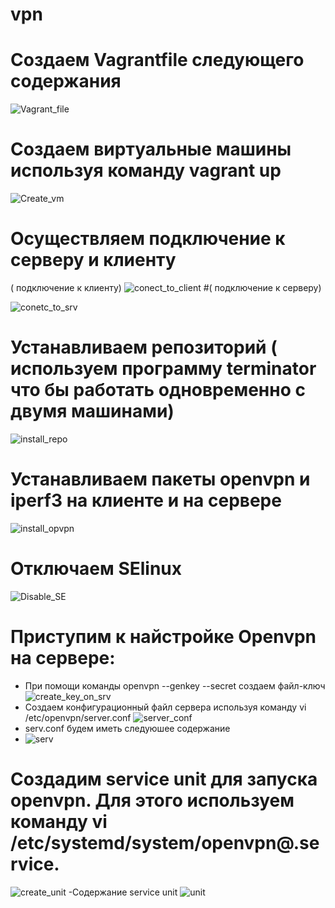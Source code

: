 # vpn
# Создаем Vagrantfile следующего содержания
![Vagrant_file](https://github.com/AlexanderSerg-jun/vpn/assets/85576634/147838e0-920b-4a3a-a55e-208462e7500f)
# Создаем виртуальные машины используя команду vagrant up
![Create_vm](https://github.com/AlexanderSerg-jun/vpn/assets/85576634/dc3bb592-0744-4c05-9895-4322c6229be8)
# Осуществляем подключение к серверу и клиенту 
( подключение к клиенту)
![conect_to_client](https://github.com/AlexanderSerg-jun/vpn/assets/85576634/bed97f72-4f15-44a8-88c3-e776428a93fb) 
#( подключение к серверу)

![conetc_to_srv](https://github.com/AlexanderSerg-jun/vpn/assets/85576634/e18099ad-fe9d-45cd-92d5-5b7240dfba99)  
# Устанавливаем репозиторий ( используем программу terminator что бы работать одновременно с двумя машинами)
![install_repo](https://github.com/AlexanderSerg-jun/vpn/assets/85576634/0c4e209a-fcc8-410f-9901-92de90b77828)
# Устанавливаем пакеты openvpn и iperf3 на клиенте и на сервере
![install_opvpn](https://github.com/AlexanderSerg-jun/vpn/assets/85576634/10d54daa-e692-46fd-a4e9-c92d39ea0d70)
# Отключаем SElinux
![Disable_SE](https://github.com/AlexanderSerg-jun/vpn/assets/85576634/8d5e075c-2dd5-4134-b86e-d7cd9c6e9759)

# Приступим к найстройке  Openvpn на сервере:
- При помощи команды  openvpn --genkey --secret  создаем файл-ключ
![create_key_on_srv](https://github.com/AlexanderSerg-jun/vpn/assets/85576634/99a5c5d2-a563-4916-a480-09d1da4be07c)
- Создаем конфигурационный файл сервера используя команду vi /etc/openvpn/server.conf
  ![server_conf](https://github.com/AlexanderSerg-jun/vpn/assets/85576634/13f5ea2f-8e6d-4b2a-816d-5b5cb4b07ca4)
- serv.conf будем иметь следуюшее содержание
- ![serv](https://github.com/AlexanderSerg-jun/vpn/assets/85576634/c2e2a9fe-419b-4e0f-8906-68e074b298d8)
# Создадим service unit  для запуска openvpn. Для этого используем команду vi /etc/systemd/system/openvpn@.service.
![create_unit](https://github.com/AlexanderSerg-jun/vpn/assets/85576634/21b3ca64-4c21-488b-a0bd-d197cc064e99)
-Содержание service unit
![unit](https://github.com/AlexanderSerg-jun/vpn/assets/85576634/2094bbf5-a33b-4c74-b1ae-3ab5ca187826)





